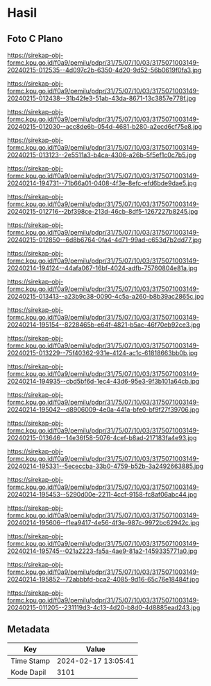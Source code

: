 # Hasil

## Foto C Plano

https://sirekap-obj-formc.kpu.go.id/f0a9/pemilu/pdpr/31/75/07/10/03/3175071003149-20240215-012535--4d097c2b-6350-4d20-9d52-56b0619f0fa3.jpg

https://sirekap-obj-formc.kpu.go.id/f0a9/pemilu/pdpr/31/75/07/10/03/3175071003149-20240215-012438--31b42fe3-51ab-43da-8671-13c3857e778f.jpg

https://sirekap-obj-formc.kpu.go.id/f0a9/pemilu/pdpr/31/75/07/10/03/3175071003149-20240215-012030--acc8de6b-054d-4681-b280-a2ecd6cf75e8.jpg

https://sirekap-obj-formc.kpu.go.id/f0a9/pemilu/pdpr/31/75/07/10/03/3175071003149-20240215-013123--2e5511a3-b4ca-4306-a26b-5f5ef1c0c7b5.jpg

https://sirekap-obj-formc.kpu.go.id/f0a9/pemilu/pdpr/31/75/07/10/03/3175071003149-20240214-194731--71b66a01-0408-4f3e-8efc-efd6bde9dae5.jpg

https://sirekap-obj-formc.kpu.go.id/f0a9/pemilu/pdpr/31/75/07/10/03/3175071003149-20240215-012716--2bf398ce-213d-46cb-8df5-1267227b8245.jpg

https://sirekap-obj-formc.kpu.go.id/f0a9/pemilu/pdpr/31/75/07/10/03/3175071003149-20240215-012850--6d8b6764-0fa4-4d71-99ad-c653d7b2dd77.jpg

https://sirekap-obj-formc.kpu.go.id/f0a9/pemilu/pdpr/31/75/07/10/03/3175071003149-20240214-194124--44afa067-16bf-4024-adfb-75760804e81a.jpg

https://sirekap-obj-formc.kpu.go.id/f0a9/pemilu/pdpr/31/75/07/10/03/3175071003149-20240215-013413--a23b9c38-0090-4c5a-a260-b8b39ac2865c.jpg

https://sirekap-obj-formc.kpu.go.id/f0a9/pemilu/pdpr/31/75/07/10/03/3175071003149-20240214-195154--8228465b-e64f-4821-b5ac-46f70eb92ce3.jpg

https://sirekap-obj-formc.kpu.go.id/f0a9/pemilu/pdpr/31/75/07/10/03/3175071003149-20240215-013229--75f40362-931e-4124-ac1c-61818663bb0b.jpg

https://sirekap-obj-formc.kpu.go.id/f0a9/pemilu/pdpr/31/75/07/10/03/3175071003149-20240214-194935--cbd5bf6d-1ec4-43d6-95e3-9f3b101a64cb.jpg

https://sirekap-obj-formc.kpu.go.id/f0a9/pemilu/pdpr/31/75/07/10/03/3175071003149-20240214-195042--d8906009-4e0a-441a-bfe0-bf9f27f39706.jpg

https://sirekap-obj-formc.kpu.go.id/f0a9/pemilu/pdpr/31/75/07/10/03/3175071003149-20240215-013646--14e36f58-5076-4cef-b8ad-217183fa4e93.jpg

https://sirekap-obj-formc.kpu.go.id/f0a9/pemilu/pdpr/31/75/07/10/03/3175071003149-20240214-195331--5ececcba-33b0-4759-b52b-3a2492663885.jpg

https://sirekap-obj-formc.kpu.go.id/f0a9/pemilu/pdpr/31/75/07/10/03/3175071003149-20240214-195453--5290d00e-2211-4ccf-9158-fc8af06abc44.jpg

https://sirekap-obj-formc.kpu.go.id/f0a9/pemilu/pdpr/31/75/07/10/03/3175071003149-20240214-195606--f1ea9417-4e56-4f3e-987c-9972bc62942c.jpg

https://sirekap-obj-formc.kpu.go.id/f0a9/pemilu/pdpr/31/75/07/10/03/3175071003149-20240214-195745--021a2223-fa5a-4ae9-81a2-1459335771a0.jpg

https://sirekap-obj-formc.kpu.go.id/f0a9/pemilu/pdpr/31/75/07/10/03/3175071003149-20240214-195852--72abbbfd-bca2-4085-9d16-65c76e18484f.jpg

https://sirekap-obj-formc.kpu.go.id/f0a9/pemilu/pdpr/31/75/07/10/03/3175071003149-20240215-011205--231119d3-4c13-4d20-b8d0-4d8885ead243.jpg


## Metadata

| Key        | Value               |
| ---------- | ------------------- |
| Time Stamp | 2024-02-17 13:05:41 |
| Kode Dapil | 3101                |



